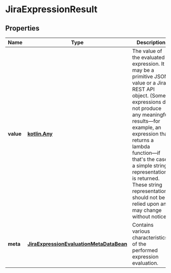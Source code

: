 
# JiraExpressionResult

## Properties
Name | Type | Description | Notes
------------ | ------------- | ------------- | -------------
**value** | [**kotlin.Any**](kotlin.Any.md) | The value of the evaluated expression. It may be a primitive JSON value or a Jira REST API object. (Some expressions do not produce any meaningful results—for example, an expression that returns a lambda function—if that&#39;s the case a simple string representation is returned. These string representations should not be relied upon and may change without notice.) | 
**meta** | [**JiraExpressionEvaluationMetaDataBean**](JiraExpressionEvaluationMetaDataBean.md) | Contains various characteristics of the performed expression evaluation. |  [optional]



